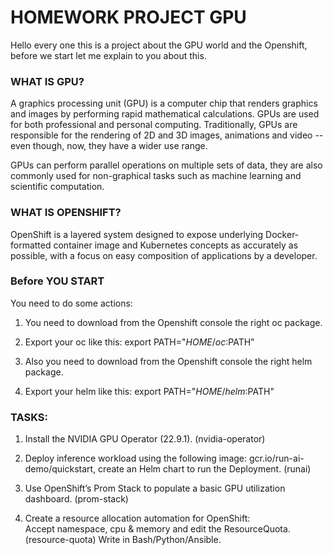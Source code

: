 # HOMEWORK PROJECT GPU

Hello every one this is a project about the GPU world and the Openshift, before we start let me explain to you about this.

### WHAT IS GPU?

A graphics processing unit (GPU) is a computer chip that renders graphics and images by performing rapid mathematical calculations.
GPUs are used for both professional and personal computing. Traditionally, GPUs are responsible for the rendering of 2D and 3D images, animations and video -- even though, now, they have a wider use range.

GPUs can perform parallel operations on multiple sets of data, they are also commonly used for non-graphical tasks such as machine learning and scientific computation.

### WHAT IS OPENSHIFT?

OpenShift is a layered system designed to expose underlying Docker-formatted container image and Kubernetes concepts as accurately as possible, with a focus on easy composition of applications by a developer.

### Before YOU START

You need to do some actions:

1. You need to download from the Openshift console the right oc package.

2. Export your oc like this: export PATH="$HOME/oc:$PATH"   

3. Also you need to download from the Openshift console the right helm package.

4. Export your helm like this: export PATH="$HOME/helm:$PATH"  

### TASKS: 

1. Install the NVIDIA GPU Operator (22.9.1). (nvidia-operator)

2. Deploy inference workload using the following image: gcr.io/run-ai-demo/quickstart, create an Helm chart to run the Deployment. (runai)

3. Use OpenShift’s Prom Stack to populate a basic GPU utilization dashboard. (prom-stack)

4. Create a resource allocation automation for OpenShift:    
Accept namespace, cpu & memory and edit the ResourceQuota.      (resource-quota)
Write in Bash/Python/Ansible.                                   

